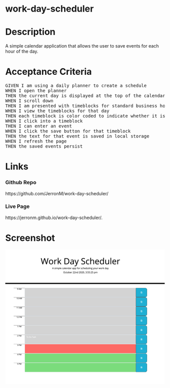 # work-day-scheduler

# Description
A simple calendar application that allows the user to save events for each hour of the day.

# Acceptance Criteria
<pre>
GIVEN I am using a daily planner to create a schedule
WHEN I open the planner
THEN the current day is displayed at the top of the calendar
WHEN I scroll down
THEN I am presented with timeblocks for standard business hours
WHEN I view the timeblocks for that day
THEN each timeblock is color coded to indicate whether it is in the past, present, or future
WHEN I click into a timeblock
THEN I can enter an event
WHEN I click the save button for that timeblock
THEN the text for that event is saved in local storage
WHEN I refresh the page
THEN the saved events persist
</pre>

# Links
<h3>Github Repo</h3>
https://github.com/JerronM/work-day-scheduler/
<br>

<h3>Live Page</h3>
https://jerronm.github.io/work-day-scheduler/.



# Screenshot
<img src="https://github.com/JerronM/work-day-scheduler/blob/main/assets/homepage.png">

